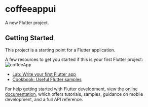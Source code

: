 # coffeeappui

A new Flutter project.

## Getting Started

This project is a starting point for a Flutter application.

A few resources to get you started if this is your first Flutter project:
![coffeeApp](https://github.com/Datvan10/UI_Coffee_app_Flutter/assets/73633074/62664dbd-135b-4720-b6d1-f900d80f516a)

- [Lab: Write your first Flutter app](https://docs.flutter.dev/get-started/codelab)
- [Cookbook: Useful Flutter samples](https://docs.flutter.dev/cookbook)

For help getting started with Flutter development, view the
[online documentation](https://docs.flutter.dev/), which offers tutorials,
samples, guidance on mobile development, and a full API reference.
